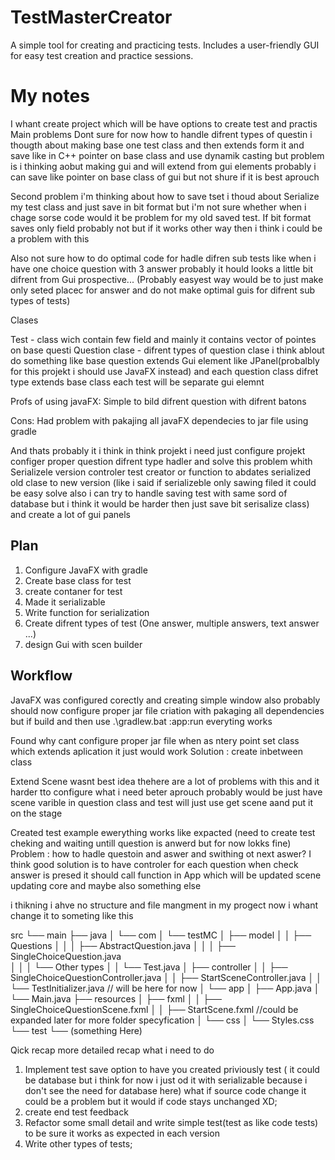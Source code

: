 # TestMasterCreator
A simple tool for creating and practicing tests. Includes a user-friendly GUI for easy test creation and practice sessions.


# My notes

I whant create project which will be have options to create test and practis 
Main problems Dont sure for now how to handle difrent types of questin i thougth about 
making base one test class and then extends form it and save like in C++ pointer on base class and use dynamik casting
but problem is i thinking aobut making gui and will extend from gui elements probably i can save like pointer on base class of gui
but not shure if it is best aprouch

Second problem i'm thinking about how to save tset i thoud about Serialize my test class and just save in bit format but i'm not sure whether 
when i chage sorse code would it be problem for my old saved test. If bit format saves only field probably not but if it works other way then i think i could be a problem with this

Also not sure how to do optimal code for hadle difren sub tests like when i have one choice question with 3 answer probably it hould looks a little bit difrent from Gui prospective... (Probably easyest way would be to just make only seted placec for answer and do not make optimal guis for difrent sub types of tests)

Clases

Test - class wich contain few field and mainly it contains vector of pointes on base questi
Question clase - difrent types of question clase i think ablout do something like base question extends Gui element like JPanel(probalbly for this projekt i should use JavaFX instead) and each question class difret type extends base class each test will be separate gui elemnt 

Profs of using javaFX:
Simple to bild difrent question with difrent batons 

Cons:
Had problem with pakajing all javaFX dependecies to jar file using gradle


And thats probably it i think in think projekt i need just configure projekt configer proper question difrent type hadler 
and solve this problem whith Serializele version controler test creator or function to abdates serialized old clase to new version (like i said if serializeble only sawing filed it could be easy solve also i can try to handle saving test with same sord of database but i think it would be harder then just save bit serisalize class) and create a lot of gui panels

## Plan

1. Configure JavaFX with gradle
2. Create base class for test
3. create contaner for test
4. Made it serializable
5. Write function for serialization
6. Create difrent types of test (One answer, multiple answers, text answer ...)
7. design Gui with scen builder



## Workflow
 
JavaFX was configured corectly and creating simple window 
also probably should now configure proper jar file criation with pakaging all dependencies
but if build and then use  .\gradlew.bat :app:run  everyting works

Found why cant configure proper jar file when as ntery point set class which extends aplication it just would work
Solution : create inbetween class

Extend Scene wasnt best idea thehere are a lot of problems with this and it harder tto configure what i need beter aprouch probably would be just have scene  varible in question class and test will just use get scene aand put it on the stage

Created test example ewerything works like expacted (need to create test cheking and waiting untill question is anwerd but for now lokks fine)
Problem : how to hadle questoin and aswer and swithing ot next aswer?
I think good solution is to have controler for each question when check answer is presed it should call  function in App which will be updated scene updating core and maybe also something else

i thikning i ahve no structure and file mangment in my progect now i whant change it to someting like this 

src
 └── main
     ├── java
     │    └── com
     │        └── testMC
     │             ├── model
     │             │    ├── Questions
     │             │    │   ├── AbstractQuestion.java
     │             │    │   ├── SingleChoiceQuestion.java   
     │             │    │   └── Other types
     │             │    └── Test.java
     │             ├── controller
     │             │    ├── SingleChoiceQuestionController.java
     │             │    ├── StartSceneController.java
     │             │    └── TestInitializer.java // will be here for now
     │             └── app
     │                  ├── App.java
     │                  └── Main.java
     ├── resources
     │    ├── fxml
     │    │    ├── SingleChoiceQuestionScene.fxml
     │    │    ├── StartScene.fxml //could be expanded later for more folder specyfication
     │    └── css
     │         └── Styles.css
     └── test
         └── (something Here)


Qick recap more detailed recap what i need to do
1. Implement test save option to have you created priviously test ( it could be database but i think for now i just od it with serializable because i don't see the need for database here) what if source code change it could be a problem but it would if code stays unchanged XD;
2. create end test feedback
3. Refactor some small detail and write simple test(test as like code tests) to be sure it works as expected in each version
4. Write other types of tests;